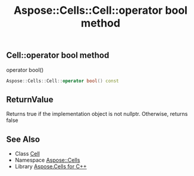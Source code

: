 ﻿---
title: Aspose::Cells::Cell::operator bool method
linktitle: operator bool
second_title: Aspose.Cells for C++ API Reference
description: 'Aspose::Cells::Cell::operator bool method. operator bool() in C++.'
type: docs
weight: 400
url: /cpp/aspose.cells/cell/operator_bool/
---
## Cell::operator bool method


operator bool()

```cpp
Aspose::Cells::Cell::operator bool() const
```


## ReturnValue

Returns true if the implementation object is not nullptr. Otherwise, returns false

## See Also

* Class [Cell](../)
* Namespace [Aspose::Cells](../../)
* Library [Aspose.Cells for C++](../../../)
